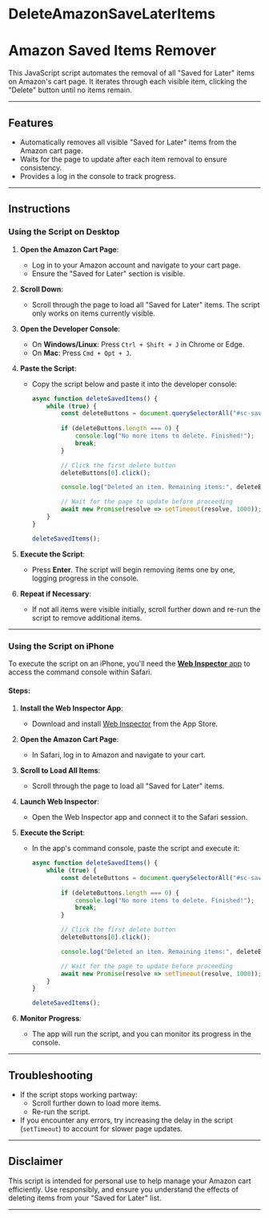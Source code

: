 # DeleteAmazonSaveLaterItems
# Amazon Saved Items Remover

This JavaScript script automates the removal of all "Saved for Later" items on Amazon's cart page. It iterates through each visible item, clicking the "Delete" button until no items remain.  

---

## Features
- Automatically removes all visible "Saved for Later" items from the Amazon cart page.
- Waits for the page to update after each item removal to ensure consistency.
- Provides a log in the console to track progress.

---

## Instructions

### Using the Script on Desktop
1. **Open the Amazon Cart Page**:
   - Log in to your Amazon account and navigate to your cart page.
   - Ensure the "Saved for Later" section is visible.

2. **Scroll Down**:
   - Scroll through the page to load all "Saved for Later" items. The script only works on items currently visible.

3. **Open the Developer Console**:
   - On **Windows/Linux**: Press `Ctrl + Shift + J` in Chrome or Edge.
   - On **Mac**: Press `Cmd + Opt + J`.

4. **Paste the Script**:
   - Copy the script below and paste it into the developer console:
     ```javascript
     async function deleteSavedItems() {
         while (true) {
             const deleteButtons = document.querySelectorAll("#sc-saved-cart input[value=Delete]");
             
             if (deleteButtons.length === 0) {
                 console.log("No more items to delete. Finished!");
                 break;
             }

             // Click the first delete button
             deleteButtons[0].click();

             console.log("Deleted an item. Remaining items:", deleteButtons.length - 1);

             // Wait for the page to update before proceeding
             await new Promise(resolve => setTimeout(resolve, 1000));
         }
     }

     deleteSavedItems();
     ```

5. **Execute the Script**:
   - Press **Enter**. The script will begin removing items one by one, logging progress in the console.

6. **Repeat if Necessary**:
   - If not all items were visible initially, scroll further down and re-run the script to remove additional items.

---

### Using the Script on iPhone

To execute the script on an iPhone, you'll need the [**Web Inspector** app](https://apps.apple.com/us/app/web-inspector/id1584825745) to access the command console within Safari.

#### Steps:
1. **Install the Web Inspector App**:
   - Download and install [Web Inspector](https://apps.apple.com/us/app/web-inspector/id1584825745) from the App Store.

2. **Open the Amazon Cart Page**:
   - In Safari, log in to Amazon and navigate to your cart.

3. **Scroll to Load All Items**:
   - Scroll through the page to load all "Saved for Later" items.

4. **Launch Web Inspector**:
   - Open the Web Inspector app and connect it to the Safari session.

5. **Execute the Script**:
   - In the app's command console, paste the script and execute it:
     ```javascript
     async function deleteSavedItems() {
         while (true) {
             const deleteButtons = document.querySelectorAll("#sc-saved-cart input[value=Delete]");
             
             if (deleteButtons.length === 0) {
                 console.log("No more items to delete. Finished!");
                 break;
             }

             // Click the first delete button
             deleteButtons[0].click();

             console.log("Deleted an item. Remaining items:", deleteButtons.length - 1);

             // Wait for the page to update before proceeding
             await new Promise(resolve => setTimeout(resolve, 1000));
         }
     }

     deleteSavedItems();
     ```

6. **Monitor Progress**:
   - The app will run the script, and you can monitor its progress in the console.

---

## Troubleshooting
- If the script stops working partway:
  - Scroll further down to load more items.
  - Re-run the script.
- If you encounter any errors, try increasing the delay in the script (`setTimeout`) to account for slower page updates.

---

## Disclaimer
This script is intended for personal use to help manage your Amazon cart efficiently. Use responsibly, and ensure you understand the effects of deleting items from your "Saved for Later" list.

--- 
